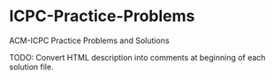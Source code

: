 # ICPC-Practice-Problems
ACM-ICPC Practice Problems and Solutions

TODO: Convert HTML description into comments at beginning of each solution file.
